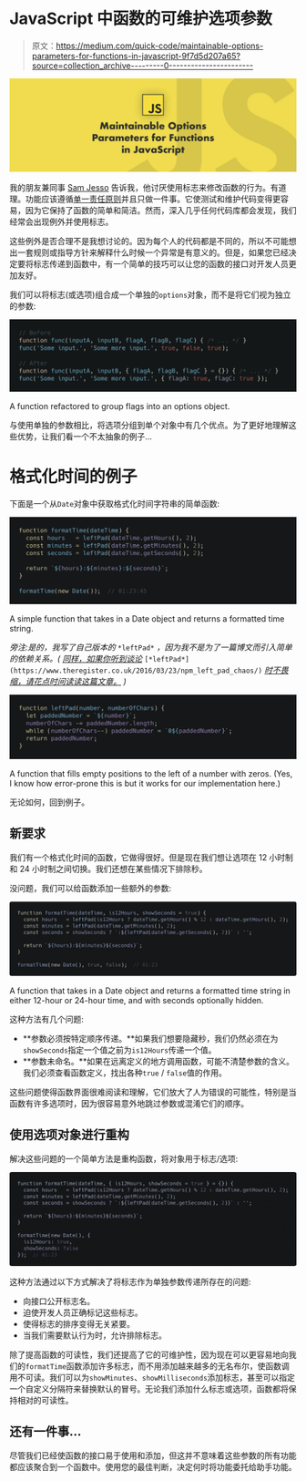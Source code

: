 # JavaScript 中函数的可维护选项参数

> 原文：<https://medium.com/quick-code/maintainable-options-parameters-for-functions-in-javascript-9f7d5d207a65?source=collection_archive---------0----------------------->

![](img/cea6274326c6bfc102c9cee8ae4c33ef.png)

我的朋友兼同事 [Sam Jesso](https://medium.com/u/46892d12359c?source=post_page-----9f7d5d207a65--------------------------------) 告诉我，他讨厌使用标志来修改函数的行为。有道理。功能应该遵循[单一责任原则](https://en.wikipedia.org/wiki/Single_responsibility_principle)并且只做一件事。它使测试和维护代码变得更容易，因为它保持了函数的简单和简洁。然而，深入几乎任何代码库都会发现，我们经常会出现例外并使用标志。

这些例外是否合理不是我想讨论的。因为每个人的代码都是不同的，所以不可能想出一套规则或指导方针来解释什么时候一个异常是有意义的。但是，如果您已经决定要将标志传递到函数中，有一个简单的技巧可以让您的函数的接口对开发人员更加友好。

我们可以将标志(或选项)组合成一个单独的`options`对象，而不是将它们视为独立的参数:

![](img/c2c08198547f60226a7efa99d4a85d64.png)

A function refactored to group flags into an options object.

与使用单独的参数相比，将选项分组到单个对象中有几个优点。为了更好地理解这些优势，让我们看一个不太抽象的例子…

# 格式化时间的例子

下面是一个从`Date`对象中获取格式化时间字符串的简单函数:

![](img/56ea8a6a218f2c67311ded50c7aeb5d4.png)

A simple function that takes in a Date object and returns a formatted time string.

*旁注:是的，我写了自己版本的* `*leftPad*` *，因为我不是为了一篇博文而引入简单的依赖关系。(* [*同样，如果你听到谈论*](https://www.theregister.co.uk/2016/03/23/npm_left_pad_chaos/) `[*leftPad*](https://www.theregister.co.uk/2016/03/23/npm_left_pad_chaos/)` [*时不畏缩，请花点时间读读这篇文章。*](https://www.theregister.co.uk/2016/03/23/npm_left_pad_chaos/) *)*

![](img/17ea6120662a43f397dbe1d9274f63cb.png)

A function that fills empty positions to the left of a number with zeros. (Yes, I know how error-prone this is but it works for our implementation here.)

无论如何，回到例子。

## 新要求

我们有一个格式化时间的函数，它做得很好。但是现在我们想让选项在 12 小时制和 24 小时制之间切换。我们还想在某些情况下排除秒。

没问题，我们可以给函数添加一些额外的参数:

![](img/51ffd2a661fb052b4738d115eab2b1cc.png)

A function that takes in a Date object and returns a formatted time string in either 12-hour or 24-hour time, and with seconds optionally hidden.

这种方法有几个问题:

*   **参数必须按特定顺序传递。**如果我们想要隐藏秒，我们仍然必须在为`showSeconds`指定一个值之前为`is12Hours`传递一个值。
*   **参数未命名。**如果在远离定义的地方调用函数，可能不清楚参数的含义。我们必须查看函数定义，找出各种`true` / `false`值的作用。

这些问题使得函数界面很难阅读和理解，它们放大了人为错误的可能性，特别是当函数有许多选项时，因为很容易意外地跳过参数或混淆它们的顺序。

## 使用选项对象进行重构

解决这些问题的一个简单方法是重构函数，将对象用于标志/选项:

![](img/a226dc97a3f929617195e100078b6896.png)

这种方法通过以下方式解决了将标志作为单独参数传递所存在的问题:

*   向接口公开标志名。
*   迫使开发人员正确标记这些标志。
*   使得标志的排序变得无关紧要。
*   当我们需要默认行为时，允许排除标志。

除了提高函数的可读性，我们还提高了它的可维护性，因为现在可以更容易地向我们的`formatTime`函数添加许多标志，而不用添加越来越多的无名布尔，使函数调用不可读。我们可以为`showMinutes`、`showMilliseconds`添加标志，甚至可以指定一个自定义分隔符来替换默认的冒号。无论我们添加什么标志或选项，函数都将保持相对的可读性。

## 还有一件事…

尽管我们已经使函数的接口易于使用和添加，但这并不意味着这些参数的所有功能都应该聚合到一个函数中。使用您的最佳判断，决定何时将功能委托给助手功能。